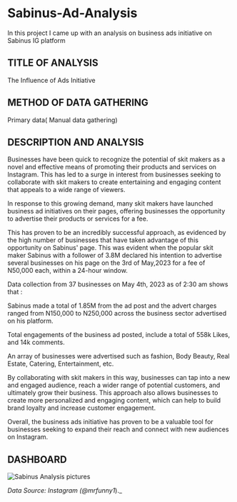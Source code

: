 # Sabinus-Ad-Analysis
In this project I came up with an analysis on business ads initiative on Sabinus IG platform
## TITLE OF ANALYSIS

The Influence of Ads Initiative

## METHOD OF DATA GATHERING

Primary data( Manual data gathering)

## DESCRIPTION AND ANALYSIS

Businesses have been quick to recognize the potential of skit makers as a novel and effective means of promoting their products and services on Instagram. This has led to a surge in interest from businesses seeking to collaborate with skit makers to create entertaining and engaging content that appeals to a wide range of viewers.

In response to this growing demand, many skit makers have launched business ad initiatives on their pages, offering businesses the opportunity to advertise their products or services for a fee.

This has proven to be an incredibly successful approach, as evidenced by the high number of businesses that have taken advantage of this opportunity on Sabinus' page. This was evident when the popular skit maker Sabinus with a follower of 3.8M declared his intention to advertise several businesses on his page on the 3rd of May,2023 for a fee of N50,000 each, within a 24-hour window.

Data collection from 37 businesses on May 4th, 2023 as of 2:30 am shows that :

Sabinus made a total of 1.85M from the ad post and the advert charges ranged from N150,000 to N250,000 across the business sector advertised on his platform.

Total engagements of the business ad posted, include a total of 558k Likes, and 14k comments.

An array of businesses were advertised such as fashion, Body Beauty, Real Estate, Catering, Entertainment, etc.

By collaborating with skit makers in this way, businesses can tap into a new and engaged audience, reach a wider range of potential customers, and ultimately grow their business. This approach also allows businesses to create more personalized and engaging content, which can help to build brand loyalty and increase customer engagement.

Overall, the business ads initiative has proven to be a valuable tool for businesses seeking to expand their reach and connect with new audiences on Instagram.



## DASHBOARD

![Sabinus Analysis pictures](https://github.com/opeyemitai/Sabinus-Ad-Analysis/assets/119592062/652b8deb-32b8-4dca-8ae7-666054a8f2ba)

_Data Source: Instagram (@mrfunny1_)._
